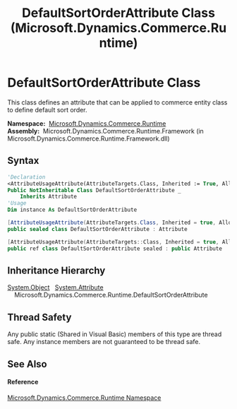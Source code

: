 ﻿---
title: DefaultSortOrderAttribute Class (Microsoft.Dynamics.Commerce.Runtime)
TOCTitle: DefaultSortOrderAttribute Class
ms:assetid: T:Microsoft.Dynamics.Commerce.Runtime.DefaultSortOrderAttribute
ms:mtpsurl: https://technet.microsoft.com/en-us/library/microsoft.dynamics.commerce.runtime.defaultsortorderattribute(v=AX.60)
ms:contentKeyID: 62210079
ms.date: 05/18/2015
mtps_version: v=AX.60
f1_keywords:
- Microsoft.Dynamics.Commerce.Runtime.DefaultSortOrderAttribute
dev_langs:
- CSharp
- C++
- VB
---

# DefaultSortOrderAttribute Class

This class defines an attribute that can be applied to commerce entity class to define default sort order.

**Namespace:**  [Microsoft.Dynamics.Commerce.Runtime](microsoft-dynamics-commerce-runtime-namespace.md)  
**Assembly:**  Microsoft.Dynamics.Commerce.Runtime.Framework (in Microsoft.Dynamics.Commerce.Runtime.Framework.dll)

## Syntax

``` vb
'Declaration
<AttributeUsageAttribute(AttributeTargets.Class, Inherited := True, AllowMultiple := True)> _
Public NotInheritable Class DefaultSortOrderAttribute _
    Inherits Attribute
'Usage
Dim instance As DefaultSortOrderAttribute
```

``` csharp
[AttributeUsageAttribute(AttributeTargets.Class, Inherited = true, AllowMultiple = true)]
public sealed class DefaultSortOrderAttribute : Attribute
```

``` c++
[AttributeUsageAttribute(AttributeTargets::Class, Inherited = true, AllowMultiple = true)]
public ref class DefaultSortOrderAttribute sealed : public Attribute
```

## Inheritance Hierarchy

[System.Object](https://technet.microsoft.com/en-us/library/e5kfa45b\(v=ax.60\))  
  [System.Attribute](https://technet.microsoft.com/en-us/library/e8kc3626\(v=ax.60\))  
    Microsoft.Dynamics.Commerce.Runtime.DefaultSortOrderAttribute  

## Thread Safety

Any public static (Shared in Visual Basic) members of this type are thread safe. Any instance members are not guaranteed to be thread safe.

## See Also

#### Reference

[Microsoft.Dynamics.Commerce.Runtime Namespace](microsoft-dynamics-commerce-runtime-namespace.md)

